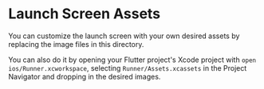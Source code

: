 # Launch Screen Assets

You can customize the launch screen with your own desired assets by replacing the image files in
this directory.

You can also do it by opening your Flutter project's Xcode project
with `open ios/Runner.xcworkspace`,
selecting `Runner/Assets.xcassets` in the Project Navigator and dropping in the desired images.
